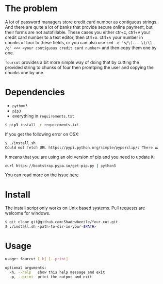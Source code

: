 # The problem

A lot of password managers store credit card number as contiguous strings. And there are quite a lot of banks that provide secure online payment, but their forms are not autofillable. These cases you either ctr+c, ctrl+v your credit card number to a text editor, then ctrl+x. ctrl+v your number in chunks of four to these fields, or you can also use `sed -e 's/\(....\)/\1 /g' <<< <your contiguous credit card number>` and then copy them one by one.

`fourcut` provides a bit more simple way of doing that by cutting the provided string to chunks of four then promtping the user and copying the chunks one by one.

# Dependencies

* `python3`
* `pip3`
* everything in `requirements.txt`

```sh
$ pip3 install -r requirements.txt
```

If you get the following error on OSX:

```sh
$ ./install.sh
Could not fetch URL https://pypi.python.org/simple/pyperclip/: There was a problem confirming the ssl certificate
```

it means that you are using an old version of pip and you need to update it:

``` sh
curl https://bootstrap.pypa.io/get-pip.py | python3
```

You can read more on the issue [here](https://mail.python.org/pipermail/python-announce-list/2018-April/011885.html)

# Install

The install script only works on Unix based systems. Pull requests are welcome for windows.

```sh
$ git clone git@github.com:Shadowbeetle/four-cut.git
$ ./install.sh <path-to-dir-in-your-$PATH>
```

# Usage

```sh
usage: fourcut [-h] [--print]

optional arguments:
  -h, --help   show this help message and exit
  -p, --print  print the output and exit
```